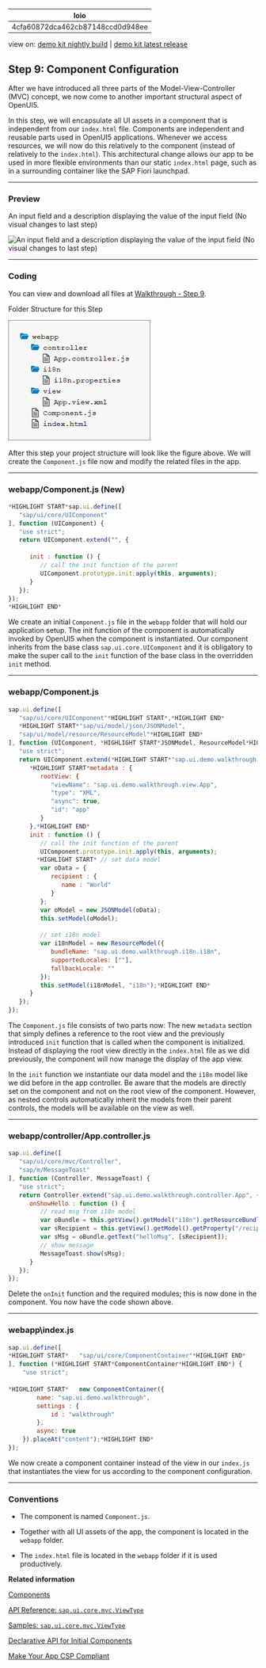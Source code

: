 <!-- loio4cfa60872dca462cb87148ccd0d948ee -->

| loio |
| -----|
| 4cfa60872dca462cb87148ccd0d948ee |

<div id="loio">

view on: [demo kit nightly build](https://openui5nightly.hana.ondemand.com/#/topic/4cfa60872dca462cb87148ccd0d948ee) | [demo kit latest release](https://openui5.hana.ondemand.com/#/topic/4cfa60872dca462cb87148ccd0d948ee)</div>

## Step 9: Component Configuration

After we have introduced all three parts of the Model-View-Controller \(MVC\) concept, we now come to another important structural aspect of OpenUI5.

In this step, we will encapsulate all UI assets in a component that is independent from our `index.html` file. Components are independent and reusable parts used in OpenUI5 applications. Whenever we access resources, we will now do this relatively to the component \(instead of relatively to the `index.html`\). This architectural change allows our app to be used in more flexible environments than our static `index.html` page, such as in a surrounding container like the SAP Fiori launchpad.

***

### Preview

   
  
An input field and a description displaying the value of the input field \(No visual changes to last step\)<a name="loio4cfa60872dca462cb87148ccd0d948ee__fig_r1j_pst_mr"/>

 ![](loioe5a9bb4cb06b4d9c8b37914bf5cd2d13_HiRes.png "An input field and a description displaying the value of the input field (No
					visual changes to last step)") 

***

### Coding

You can view and download all files at [Walkthrough - Step 9](https://openui5.hana.ondemand.com/explored.html#/sample/sap.m.tutorial.walkthrough.09/preview).  
  
Folder Structure for this Step<a name="loio4cfa60872dca462cb87148ccd0d948ee__fig_os4_mbp_ns"/>

 ![](loio1e237a36972a44ac8522dd1a540ac062_HiRes.png "Folder Structure for this Step") 

After this step your project structure will look like the figure above. We will create the `Component.js` file now and modify the related files in the app.

***

### webapp/Component.js \(New\)

``` js
*HIGHLIGHT START*sap.ui.define([
   "sap/ui/core/UIComponent"
], function (UIComponent) {
   "use strict";
   return UIComponent.extend("", {

      init : function () {
         // call the init function of the parent
         UIComponent.prototype.init.apply(this, arguments);
      }
   });
});
*HIGHLIGHT END*
```

We create an initial `Component.js` file in the `webapp` folder that will hold our application setup. The init function of the component is automatically invoked by OpenUI5 when the component is instantiated. Our component inherits from the base class `sap.ui.core.UIComponent` and it is obligatory to make the super call to the `init` function of the base class in the overridden `init` method.

***

### webapp/Component.js

``` js
sap.ui.define([
   "sap/ui/core/UIComponent"*HIGHLIGHT START*,*HIGHLIGHT END*
   *HIGHLIGHT START*"sap/ui/model/json/JSONModel",
   "sap/ui/model/resource/ResourceModel"*HIGHLIGHT END*
], function (UIComponent, *HIGHLIGHT START*JSONModel, ResourceModel*HIGHLIGHT END*) {
   "use strict";
   return UIComponent.extend(*HIGHLIGHT START*"sap.ui.demo.walkthrough.Component*HIGHLIGHT END*", {
      *HIGHLIGHT START*metadata : {
         rootView: {
            "viewName": "sap.ui.demo.walkthrough.view.App",
            "type": "XML",
            "async": true,
            "id": "app"
         }
      },*HIGHLIGHT END*
      init : function () {
         // call the init function of the parent
         UIComponent.prototype.init.apply(this, arguments);
        *HIGHLIGHT START* // set data model
         var oData = {
            recipient : {
               name : "World"
            }
         };
         var oModel = new JSONModel(oData);
         this.setModel(oModel);

         // set i18n model
         var i18nModel = new ResourceModel({
            bundleName: "sap.ui.demo.walkthrough.i18n.i18n",
            supportedLocales: [""],
            fallbackLocale: ""
         });
         this.setModel(i18nModel, "i18n");*HIGHLIGHT END*
      }
   });
});

```

The `Component.js` file consists of two parts now: The new `metadata` section that simply defines a reference to the root view and the previously introduced `init` function that is called when the component is initialized. Instead of displaying the root view directly in the `index.html` file as we did previously, the component will now manage the display of the app view.

In the `init` function we instantiate our data model and the `i18n` model like we did before in the app controller. Be aware that the models are directly set on the component and not on the root view of the component. However, as nested controls automatically inherit the models from their parent controls, the models will be available on the view as well.

***

### webapp/controller/App.controller.js

``` js
sap.ui.define([
   "sap/ui/core/mvc/Controller",
   "sap/m/MessageToast"
], function (Controller, MessageToast) {
   "use strict";
   return Controller.extend("sap.ui.demo.walkthrough.controller.App", {
      onShowHello : function () {
         // read msg from i18n model
         var oBundle = this.getView().getModel("i18n").getResourceBundle();
         var sRecipient = this.getView().getModel().getProperty("/recipient/name");
         var sMsg = oBundle.getText("helloMsg", [sRecipient]);
         // show message
         MessageToast.show(sMsg);
      }
   });
});

```

Delete the `onInit` function and the required modules; this is now done in the component. You now have the code shown above.

***

<a name="loio4cfa60872dca462cb87148ccd0d948ee__section_ok2_4n5_zgb"/>

### webapp\\index.js

``` js
sap.ui.define([
*HIGHLIGHT START*	"sap/ui/core/ComponentContainer"*HIGHLIGHT END*
], function (*HIGHLIGHT START*ComponentContainer*HIGHLIGHT END*) {
	"use strict";

*HIGHLIGHT START*	new ComponentContainer({
		name: "sap.ui.demo.walkthrough",
		settings : {
			id : "walkthrough"
		},
		async: true
	}).placeAt("content");*HIGHLIGHT END*
});
```

We now create a component container instead of the view in our `index.js` that instantiates the view for us according to the component configuration.

***

### Conventions

-   The component is named `Component.js`.

-   Together with all UI assets of the app, the component is located in the `webapp` folder.

-   The `index.html` file is located in the `webapp` folder if it is used productively.


**Related information**  


[Components](Components_958ead5.md)

[API Reference: `sap.ui.core.mvc.ViewType`](https://openui5.hana.ondemand.com/#docs/api/symbols/sap.ui.core.mvc.ViewType.html)

[Samples: `sap.ui.core.mvc.ViewType` ](https://openui5.hana.ondemand.com/explored.html#/entity/sap.ui.core.mvc.ViewType/samples)

[Declarative API for Initial Components](Declarative_API_for_Initial_Components_82a0fce.md)

[Make Your App CSP Compliant](Make_Your_App_CSP_Compliant_1f81a09.md)

